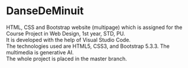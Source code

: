 # DanseDeMinuit
HTML, CSS and Bootstrap website (multipage) which is assigned for the Course Project in Web Design, 1st year, STD, PU. <br>
It is developed with the help of Visual Studio Code. <br>
The technologies used are HTML5, CSS3, and Bootstrap 5.3.3. The multimedia is generative AI. <br>
The whole project is placed in the master branch.
